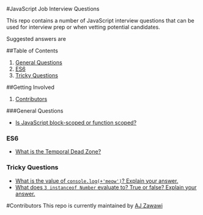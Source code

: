 #JavaScript Job Interview Questions

This repo contains a number of JavaScript interview questions that can be used for interview prep or when vetting potential candidates.

Suggested answers are


##Table of Contents

1. [General Questions](#general-questions)
1. [ES6](#es6)
1. [Tricky Questions](#tricky-questions)


##Getting Involved

1. [Contributors](#contributors)

###General Questions
* [Is JavaScript block-scoped or function scoped?](https://github.com/ajzawawi/js-interview-prep/blob/master/answers/general/function-or-block-scope.md)


### ES6

* [What is the Temporal Dead Zone?](https://github.com/ajzawawi/js-interview-prep/blob/master/answers/es6/temporal-dead-zone.md)

### Tricky Questions
* [What is the value of `console.log(+'meow')`? Explain your answer.](https://github.com/ajzawawi/js-interview-prep/blob/master/answers/es6/what-will-it-log.md)
* [What does `3 instanceof Number` evaluate to? True or false? Explain your answer.](https://github.com/ajzawawi/js-interview-prep/blob/master/answers/es6/what-will-it-log.md)


#Contributors
This repo is currently maintained by [AJ Zawawi](https://github.com/ajzawawi)